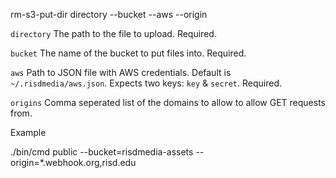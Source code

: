 rm-s3-put-dir directory
    --bucket
    --aws
    --origin

`directory`   The path to the file to upload.
              Required.

`bucket`      The name of the bucket to put files into.
              Required.

`aws`         Path to JSON file with AWS credentials.
              Default is `~/.risdmedia/aws.json`.
              Expects two keys: `key` & `secret`.
              Required.

`origins`     Comma seperated list of the domains to allow
              to allow GET requests from.

Example

./bin/cmd public --bucket=risdmedia-assets --origin=*.webhook.org,risd.edu
